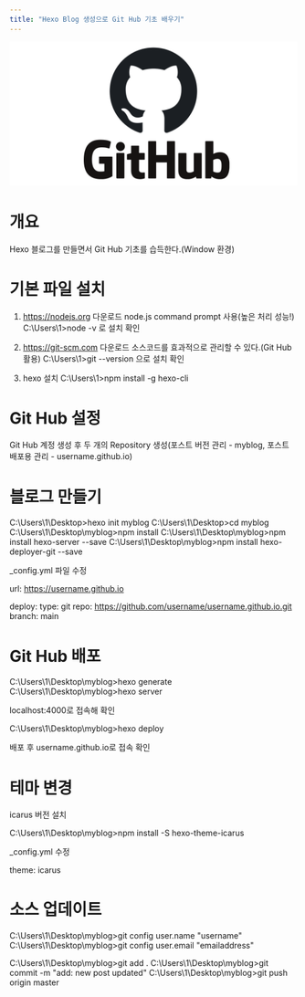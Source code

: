 ```yaml
---
title: "Hexo Blog 생성으로 Git Hub 기초 배우기"
---
```

![github](../images/img.png)

# 개요

Hexo 블로그를 만들면서 Git Hub 기초를 습득한다.(Window 환경)

# 기본 파일 설치

1. <https://nodejs.org> 다운로드 
    node.js command prompt 사용(높은 처리 성능!)
    C:\Users\1>node -v 로 설치 확인

2. <https://git-scm.com> 다운로드
    소스코드를 효과적으로 관리할 수 있다.(Git Hub 활용)
    C:\Users\1>git --version 으로 설치 확인

3. hexo 설치
    C:\Users\1>npm install -g hexo-cli

# Git Hub 설정

Git Hub 계정 생성 후 두 개의 Repository 생성(포스트 버전 관리 - myblog, 포스트 배포용 관리 - username.github.io)

# 블로그 만들기

C:\Users\1\Desktop>hexo init myblog
C:\Users\1\Desktop>cd myblog
C:\Users\1\Desktop\myblog>npm install
C:\Users\1\Desktop\myblog>npm install hexo-server --save
C:\Users\1\Desktop\myblog>npm install hexo-deployer-git --save

_config.yml 파일 수정

url: https://username.github.io

deploy:
  type: git
  repo: https://github.com/username/username.github.io.git
  branch: main

# Git Hub 배포

C:\Users\1\Desktop\myblog>hexo generate
C:\Users\1\Desktop\myblog>hexo server

localhost:4000로 접속해 확인 

C:\Users\1\Desktop\myblog>hexo deploy

배포 후 username.github.io로 접속 확인

# 테마 변경

icarus 버전 설치

C:\Users\1\Desktop\myblog>npm install -S hexo-theme-icarus

_config.yml 수정

theme: icarus


# 소스 업데이트

C:\Users\1\Desktop\myblog>git config user.name "username"
C:\Users\1\Desktop\myblog>git config user.email "emailaddress"

C:\Users\1\Desktop\myblog>git add .
C:\Users\1\Desktop\myblog>git commit -m "add: new post updated"
C:\Users\1\Desktop\myblog>git push origin master